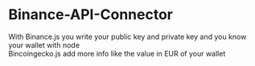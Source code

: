 # Binance-API-Connector

With Binance.js you write your public key and private key and you know your wallet with node
<br>
Bincoingecko.js add more info like the value in EUR of your wallet

